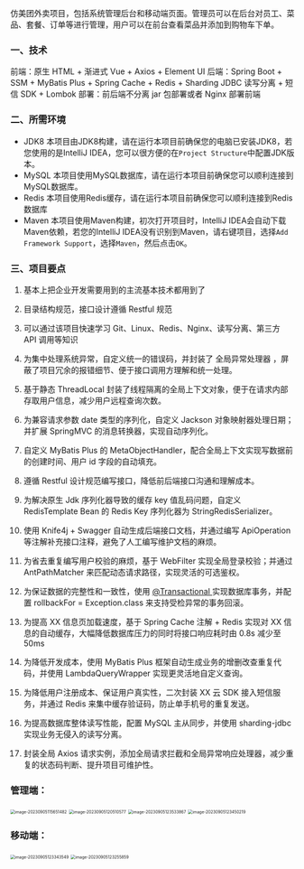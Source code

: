 仿美团外卖项目，包括系统管理后台和移动端页面。管理员可以在后台对员工、菜品、套餐、订单等进行管理，用户可以在前台查看菜品并添加到购物车下单。 

### 一、技术

前端：原生 HTML + 渐进式 Vue + Axios + Element UI
后端：Spring Boot + SSM + MyBatis Plus + Spring Cache + Redis + Sharding JDBC 读写分离 + 短信 SDK + Lombok
部署：前后端不分离 jar 包部署或者 Nginx 部署前端

### 二、所需环境

- JDK8 本项目由JDK8构建，请在运行本项目前确保您的电脑已安装JDK8，若您使用的是IntelliJ IDEA，您可以很方便的在`Project Structure`中配置JDK版本。
- MySQL 本项目使用MySQL数据库，请在运行本项目前确保您可以顺利连接到MySQL数据库。
- Redis 本项目使用Redis缓存，请在运行本项目前确保您可以顺利连接到Redis数据库
- Maven 本项目使用Maven构建，初次打开项目时，IntelliJ IDEA会自动下载Maven依赖，若您的IntelliJ IDEA没有识别到Maven，请右键项目，选择`Add Framework Support`，选择`Maven`，然后点击`OK`。

### 三、项目要点

1. 基本上把企业开发需要用到的主流基本技术都用到了
2. 目录结构规范，接口设计遵循 Restful 规范
3. 可以通过该项目快速学习 Git、Linux、Redis、Nginx、读写分离、第三方 API 调用等知识
4. 为集中处理系统异常，自定义统一的错误码，并封装了 全局异常处理器 ，屏蔽了项目冗余的报错细节、便于接口调用方理解和统一处理。
5. 基于静态 ThreadLocal 封装了线程隔离的全局上下文对象，便于在请求内部存取用户信息，减少用户远程查询次数。

6. 为兼容请求参数 date 类型的序列化，自定义 Jackson 对象映射器处理日期；并扩展 SpringMVC 的消息转换器，实现自动序列化。

7. 自定义 MyBatis Plus 的 MetaObjectHandler，配合全局上下文实现写数据前的创建时间、用户 id 字段的自动填充。
8. 遵循 Restful 设计规范编写接口，降低前后端接口沟通和理解成本。
9. 为解决原生 Jdk 序列化器导致的缓存 key 值乱码问题，自定义 RedisTemplate Bean 的 Redis Key 序列化器为 StringRedisSerializer。
10. 使用 Knife4j + Swagger 自动生成后端接口文档，并通过编写 ApiOperation 等注解补充接口注释，避免了人工编写维护文档的麻烦。

11. 为省去重复编写用户校验的麻烦，基于 WebFilter 实现全局登录校验；并通过 AntPathMatcher 来匹配动态请求路径，实现灵活的可选鉴权。

12. 为保证数据的完整性和一致性，使用 [@Transactional ](https://bcdh.yuque.com/Transactional) 实现数据库事务，并配置 rollbackFor = Exception.class 来支持受检异常的事务回滚。 

13. 为提高 XX 信息页加载速度，基于 Spring Cache 注解 + Redis 实现对 XX 信息的自动缓存，大幅降低数据库压力的同时将接口响应耗时由 0.8s 减少至 50ms

14. 为降低开发成本，使用 MyBatis Plus 框架自动生成业务的增删改查重复代码，并使用 LambdaQueryWrapper 实现更灵活地自定义查询。
15. 为降低用户注册成本、保证用户真实性，二次封装 XX 云 SDK 接入短信服务，并通过 Redis 来集中缓存验证码，防止单手机号的重复发送。
16. 为提高数据库整体读写性能，配置 MySQL 主从同步，并使用 sharding-jdbc 实现业务无侵入的读写分离。
17. 封装全局 Axios 请求实例，添加全局请求拦截和全局异常响应处理器，减少重复的状态码判断、提升项目可维护性。

### 管理端：

<img src="D:/Program%20Files%20(x86)/Code/typoraFile/TyporaPic/6/image-20230905115651482.png" alt="image-20230905115651482" style="zoom:50%;" />

<img src="D:/Program%20Files%20(x86)/Code/typoraFile/TyporaPic/6/image-20230905120510577.png" alt="image-20230905120510577" style="zoom:50%;" />

<img src="D:/Program%20Files%20(x86)/Code/typoraFile/TyporaPic/6/image-20230905123533867.png" alt="image-20230905123533867" style="zoom:50%;" />



<img src="D:/Program%20Files%20(x86)/Code/typoraFile/TyporaPic/6/image-20230905123450219.png" alt="image-20230905123450219" style="zoom:50%;" />



### 移动端：

<img src="D:/Program%20Files%20(x86)/Code/typoraFile/TyporaPic/6/image-20230905123343549.png" alt="image-20230905123343549" style="zoom:50%;" />

<img src="D:/Program%20Files%20(x86)/Code/typoraFile/TyporaPic/6/image-20230905123255859.png" alt="image-20230905123255859" style="zoom:50%;" />

